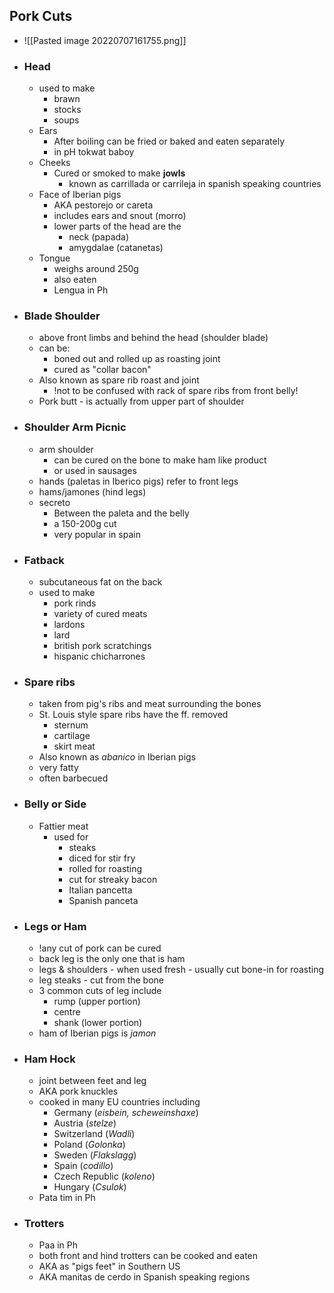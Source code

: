 ## Pork Cuts
- ![[Pasted image 20220707161755.png]]
- ### Head
	- used to make
		- brawn
		- stocks
		- soups
	- Ears
		- After boiling can be fried or baked and eaten separately 
		- in pH tokwat baboy
	- Cheeks
		- Cured or smoked to make **jowls**
			- known as carrillada or carrileja in spanish speaking countries
	- Face of Iberian pigs
		- AKA pestorejo or careta
		- includes ears and snout (morro)
		- lower parts of the head are the 
			- neck (papada)
			- amygdalae (catanetas)
	- Tongue 
		- weighs around 250g 
		- also eaten
		- Lengua in Ph
- ### Blade Shoulder
	- above front limbs and behind the head (shoulder blade)
	- can be:
		- boned out and rolled up as roasting joint
		- cured as "collar bacon"
	- Also known as spare rib roast and joint
		- !not to be confused with rack of spare ribs from front belly!
	- Pork butt - is actually from upper part of shoulder
- ### Shoulder Arm Picnic
	- arm shoulder 
		- can be cured on the bone to make ham like product 
		- or used in sausages
	- hands (paletas in Iberico pigs) refer to front legs
	- hams/jamones (hind legs)
	- secreto
		- Between the paleta and the belly
		- a 150-200g cut
		- very popular in spain
- ### Fatback
	- subcutaneous fat on the back 
	- used to make
		- pork rinds
		- variety of cured meats
		- lardons
		- lard
		- british pork scratchings
		- hispanic chicharrones
- ### Spare ribs
	- taken from pig's ribs and meat surrounding the bones
	- St. Louis style spare ribs have the ff. removed
		- sternum
		- cartilage
		- skirt meat 
	- Also known as *abanico* in Iberian pigs
	- very fatty
	- often barbecued
- ### Belly or Side
	- Fattier meat
		- used for
			- steaks
			- diced for stir fry
			- rolled for roasting
			- cut for streaky bacon
			- Italian pancetta
			- Spanish panceta
- ### Legs or Ham
	- !any cut of pork can be cured
	- back leg is the only one that is ham
	- legs & shoulders - when used fresh - usually cut bone-in for roasting
	- leg steaks - cut from the bone
	- 3 common cuts of leg include
		- rump (upper portion)
		- centre
		- shank (lower portion)
	- ham of Iberian pigs is *jamon*
- ### Ham Hock
	- joint between feet and leg 
	- AKA pork knuckles
	- cooked in many EU countries including 
		- Germany (*eisbein, scheweinshaxe*)
		- Austria (*stelze*)
		- Switzerland (*Wadli*)
		- Poland (*Golonka*)
		- Sweden (*Flakslagg*)
		- Spain (*codillo*)
		- Czech Republic (*koleno*)
		- Hungary (*Csulok*)
	- Pata tim in Ph
- ### Trotters
	- Paa in Ph
	- both front and hind trotters can be cooked and eaten
	- AKA as "pigs feet" in Southern US
	- AKA manitas de cerdo in Spanish speaking regions
